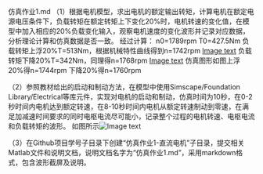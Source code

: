 仿真作业1.md
（1）根据电机模型，求出电机的额定输出转矩，计算电机在额定电源电压条件下，负载转矩在额定转矩上下变化20%时，电机转速的变化值，在模型中加入相应的20%负载变化输入，观察电机速度的变化波形并记录对应数据，分析理论计算和仿真数据是否一致。
经过计算：
n0=1789rpm
T0=427.5Nm
负载转矩上浮20%T=513Nm，根据机械特性曲线得到n=1742rpm
[Image text](https://github.com/congzihan/homework/blob/master/U201612163/%E4%BB%BF%E7%9C%9F%E4%BD%9C%E4%B8%9A1-%E7%9B%B4%E6%B5%81%E7%94%B5%E6%9C%BA/%E8%B4%9F%E8%BD%BD%E8%BD%AC%E7%9F%A9%E4%B8%8A%E6%B5%AE20%25.jpg)
负载转矩下降20%T=342Nm，同理得n=1768rpm
[Image text](https://github.com/congzihan/homework/blob/master/U201612163/%E4%BB%BF%E7%9C%9F%E4%BD%9C%E4%B8%9A1-%E7%9B%B4%E6%B5%81%E7%94%B5%E6%9C%BA/%E8%B4%9F%E8%BD%BD%E8%BD%AC%E7%9F%A9%E4%B8%8B%E9%99%8D20%25.jpg)
仿真图形如图上浮20%得n=1744rpm
下降20%得n=1760rpm

 （2）参照教材给出的启动和制动方法，在模型中使用Simscape/Foundation Library/Electrical等库元件，实现对电机的启动和制动，仿真时间为10秒，在0-2秒时间内电机达到额定转速，在8-10秒时间内电机从额定转速制动到零速，在满足加减速时间要求的同时电枢电流尽可能小，记录整个过程的电机转速、电枢电流和负载转矩的波形。
如图所示![Image text](https://github.com/congzihan/homework/blob/master/U201612163/%E4%BB%BF%E7%9C%9F%E4%BD%9C%E4%B8%9A1-%E7%9B%B4%E6%B5%81%E7%94%B5%E6%9C%BA/%E7%AC%AC%E4%BA%8C%E9%A2%98.jpg)

 （3）在Github项目学号子目录下创建“仿真作业1-直流电机”子目录，提交相关Matlab文件和说明文档，说明文档名字为“仿真作业1.md”，采用markdown格式，包含波形截屏及说明。
